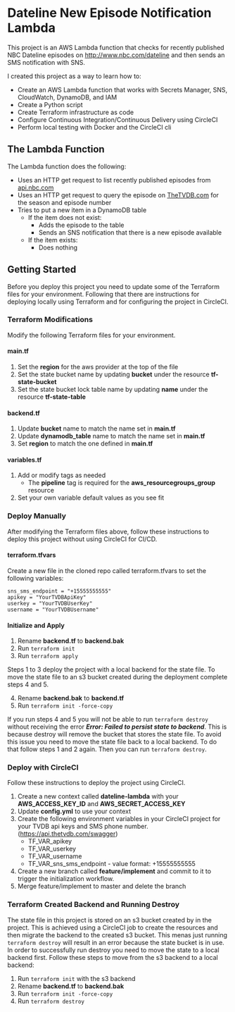 # Dateline New Episode Notification Lambda
This project is an AWS Lambda function that checks for recently published NBC Dateline episodes on http://www.nbc.com/dateline and then sends an SMS notification with SNS.

I created this project as a way to learn how to:
* Create an AWS Lambda function that works with Secrets Manager, SNS, CloudWatch, DynamoDB, and IAM
* Create a Python script
* Create Terraform infrastructure as code
* Configure Continuous Integration/Continuous Delivery using CircleCI
* Perform local testing with Docker and the CircleCI cli

## The Lambda Function
The Lambda function does the following:
* Uses an HTTP get request to list recently published episodes from [api.nbc.com](https://api.nbc.com)
* Uses an HTTP get request to query the episode on [TheTVDB.com](https://thetvdb.com "TheTVDB") for the season and episode number
* Tries to put a new item in a DynamoDB table
    * If the item does not exist:
        * Adds the episode to the table
        * Sends an SNS notification that there is a new episode available
    * If the item exists:
        * Does nothing

## Getting Started
Before you deploy this project you need to update some of the Terraform files for your environment. Following that there are instructions for deploying locally using Terraform and for configuring the project in CircleCI.

### Terraform Modifications
Modify the following Terraform files for your environment.
#### main.tf
1. Set the **region** for the aws provider at the top of the file
1. Set the state bucket name by updating **bucket** under the resource **tf-state-bucket**
2. Set the state bucket lock table name by updating **name** under the resource **tf-state-table**

#### backend.tf
1. Update **bucket** name to match the name set in **main.tf**
2. Update **dynamodb_table** name to match the name set in **main.tf**
3. Set **region** to match the one defined in **main.tf**

#### variables.tf
1. Add or modify tags as needed
    * The **pipeline** tag is required for the **aws_resourcegroups_group** resource
2. Set your own variable default values as you see fit

### Deploy Manually
After modifying the Terraform files above, follow these instructions to deploy this project without using CircleCI for CI/CD.

#### terraform.tfvars
Create a new file in the cloned repo called terraform.tfvars to set the following variables:
```
sns_sms_endpoint = "+15555555555"
apikey = "YourTVDBApiKey"
userkey = "YourTVDBUserKey"
username = "YourTVDBUsername"
```

#### Initialize and Apply

1. Rename **backend.tf** to **backend.bak**
2. Run `terraform init`
3. Run `terraform apply`

Steps 1 to 3 deploy the project with a local backend for the state file. To move the state file to an s3 bucket created during the deployment complete steps 4 and 5.

4. Rename **backend.bak** to **backend.tf**
5. Run `terraform init -force-copy`

If you run steps 4 and 5 you will not be able to run `terraform destroy` without receiving the error ***Error: Failed to persist state to backend***. This is because destroy will remove the bucket that stores the state file. To avoid this issue you need to move the state file back to a local backend. To do that follow steps 1 and 2 again. Then you can run `terraform destroy`.

### Deploy with CircleCI
Follow these instructions to deploy the project using CircleCI.
1. Create a new context called **dateline-lambda** with your **AWS_ACCESS_KEY_ID** and **AWS_SECRET_ACCESS_KEY**
2. Update **config.yml** to use your context
3. Create the following environment variables in your CircleCI project for your TVDB api keys and SMS phone number. (https://api.thetvdb.com/swagger)
    * TF_VAR_apikey
    * TF_VAR_userkey
    * TF_VAR_username
    * TF_VAR_sns_sms_endpoint - value format: +15555555555
4. Create a new branch called **feature/implement** and commit to it to trigger the initialization workflow.
5. Merge feature/implement to master and delete the branch

### Terraform Created Backend and Running Destroy
The state file in this project is stored on an s3 bucket created by in the project. This is achieved using a CircleCI job to create the resources and then migrate the backend to the created s3 bucket. This menas just running `terraform destroy` will result in an error because the state bucket is in use. In order to successfully run destroy you need to move the state to a local backend first. Follow these steps to move from the s3 backend to a local backend:
1. Run `terraform init` with the s3 backend
2. Rename **backend.tf** to **backend.bak**
3. Run `terraform init -force-copy`
4. Run `terraform destroy`